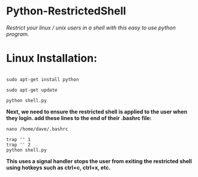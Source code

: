 # Python-RestrictedShell

*Restrict your linux / unix users in a shell with this easy to use python program.*

# **Linux Installation:**

```git clone https://github.com/60x/Python-RestrictedShell && cd Python-RestrictedShell

sudo apt-get install python

sudo apt-get update

python shell.py
```

**Next, we need to ensure the restricted shell is applied to the user when they login. add these lines to the end of their .bashrc file:**

```
nano /home/dave/.bashrc
```

```
trap '' 1
trap '' 2
python shell.py
```

**This uses a signal handler stops the user from exiting the restricted shell**
**using hotkeys such as ctrl+c, ctrl+x, etc.**
